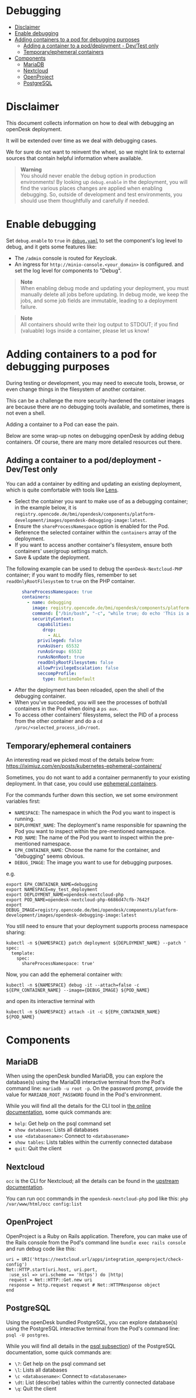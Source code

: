 <!--
SPDX-FileCopyrightText: 2023 Bundesministerium des Innern und für Heimat, PG ZenDiS "Projektgruppe für Aufbau ZenDiS"
SPDX-License-Identifier: Apache-2.0
-->
<h1>Debugging</h1>

* [Disclaimer](#disclaimer)
* [Enable debugging](#enable-debugging)
* [Adding containers to a pod for debugging purposes](#adding-containers-to-a-pod-for-debugging-purposes)
  * [Adding a container to a pod/deployment - Dev/Test only](#adding-a-container-to-a-poddeployment---devtest-only)
  * [Temporary/ephemeral containers](#temporaryephemeral-containers)
* [Components](#components)
  * [MariaDB](#mariadb)
  * [Nextcloud](#nextcloud)
  * [OpenProject](#openproject)
  * [PostgreSQL](#postgresql)

# Disclaimer

This document collects information on how to deal with debugging an openDesk deployment.

It will be extended over time as we deal with debugging cases.

We for sure do not want to reinvent the wheel, so we might link to external sources that contain helpful
information where available.

> **Warning**<br>
> You should never enable the debug option in production environments! By looking up `debug.enable` in the deployment, you
will find the various places changes are applied when enabling debugging. So, outside of development and test
environments, you should use them thoughtfully and carefully if needed.

# Enable debugging

Set `debug.enable` to `true` in [`debug.yaml`](../helmfile/environments/default/debug.yaml) to set the
component's log level to debug, and it gets some features like:
- The `/admin` console is routed for Keycloak.
- An ingress for `http://minio-console.<your_domain>` is configured.
and set the log level for components to "Debug".

> **Note**<br>
> When enabling debug mode and updating your deployment, you must manually delete all jobs before updating. In debug mode, we keep the jobs, and some job fields are immutable, leading to a deployment failure.

> **Note**<br>
> All containers should write their log output to STDOUT; if you find (valuable) logs inside a container, please let us know!

# Adding containers to a pod for debugging purposes

During testing or development, you may need to execute tools, browse, or even change things in the filesystem of another container.

This can be a challenge the more security-hardened the container images are because there are no debugging tools available, and sometimes, there is not even a shell.

Adding a container to a Pod can ease the pain.

Below are some wrap-up notes on debugging openDesk by adding debug containers. Of course, there are many more detailed resources out there.

## Adding a container to a pod/deployment - Dev/Test only

You can add a container by editing and updating an existing deployment, which is quite comfortable with tools like [Lens](https://k8slens.dev/).

- Select the container you want to make use of as a debugging container; in the example below, it is `registry.opencode.de/bmi/opendesk/components/platform-development/images/opendesk-debugging-image:latest`.
- Ensure the `shareProcessNamespace` option is enabled for the Pod.
- Reference the selected container within the `containers` array of the deployment.
- If you want to access another container's filesystem, ensure both containers' user/group settings match.
- Save & update the deployment.

The following example can be used to debug the `openDesk-Nextcloud-PHP` container; if you want to modify files, remember to set `readOnlyRootFilesystem` to `true` on the PHP container.

```yaml
      shareProcessNamespace: true
      containers:
        - name: debugging
          image: registry.opencode.de/bmi/opendesk/components/platform-development/images/opendesk-debugging-image:latest
          command: ["/bin/bash", "-c", "while true; do echo 'This is a temporary container for debugging'; sleep 5 ; done"]
          securityContext:
            capabilities:
              drop:
                - ALL
            privileged: false
            runAsUser: 65532
            runAsGroup: 65532
            runAsNonRoot: true
            readOnlyRootFilesystem: false
            allowPrivilegeEscalation: false
            seccompProfile:
              type: RuntimeDefault
```

- After the deployment has been reloaded, open the shell of the debugging container.
- When you've succeeded, you will see the processes of both/all containers in the Pod when doing a `ps aux`.
- To access other containers' filesystems, select the PID of a process from the other container and do a `cd /proc/<selected_process_id>/root`.

## Temporary/ephemeral containers

An interesting read we picked most of the details below from: https://iximiuz.com/en/posts/kubernetes-ephemeral-containers/

Sometimes, you do not want to add a container permanently to your existing deployment. In that case, you could use [ephemeral containers](https://kubernetes.io/docs/concepts/workloads/pods/ephemeral-containers/).

For the commands further down this section, we set some environment variables first:
- `NAMESPACE`: The namespace in which the Pod you want to inspect is running.
- `DEPLOYMENT_NAME`: The deployment's name responsible for spawning the Pod you want to inspect within the pre-mentioned namespace.
- `POD_NAME`: The name of the Pod you want to inspect within the pre-mentioned namespace.
- `EPH_CONTAINER_NAME`: Choose the name for the container, and "debugging" seems obvious.
- `DEBUG_IMAGE`: The image you want to use for debugging purposes.

e.g.

```shell
export EPH_CONTAINER_NAME=debugging
export NAMESPACE=my_test_deployment
export DEPLOYMENT_NAME=opendesk-nextcloud-php
export POD_NAME=opendesk-nextcloud-php-6686d47cfb-7642f
export DEBUG_IMAGE=registry.opencode.de/bmi/opendesk/components/platform-development/images/opendesk-debugging-image:latest
```

You still need to ensure that your deployment supports process namespace sharing:

```shell
kubectl -n ${NAMESPACE} patch deployment ${DEPLOYMENT_NAME} --patch '
spec:
  template:
    spec:
      shareProcessNamespace: true'
```

Now, you can add the ephemeral container with:
```shell
kubectl -n ${NAMESPACE} debug -it --attach=false -c ${EPH_CONTAINER_NAME} --image={DEBUG_IMAGE} ${POD_NAME}
```
and open its interactive terminal with
```shell
kubectl -n ${NAMESPACE} attach -it -c ${EPH_CONTAINER_NAME} ${POD_NAME}
```

# Components

## MariaDB

When using the openDesk bundled MariaDB, you can explore the database(s) using the MariaDB interactive terminal from the Pod's command line: `mariadb -u root -p`. On the password prompt, provide the value for `MARIADB_ROOT_PASSWORD` found in the Pod's environment.

While you will find all the details for the CLI tool in [the online documentation](https://mariadb.com/kb/en/mariadb-command-line-client/), some quick commands are:

- `help`: Get help on the psql command set
- `show databases`: Lists all databases
- `use <databasename>`: Connect to `<databasename>`
- `show tables`: Lists tables within the currently connected database
- `quit`: Quit the client

## Nextcloud

`occ` is the CLI for Nextcloud; all the details can be found in the [upstream documentation](https://docs.nextcloud.com/server/latest/admin_manual/configuration_server/occ_command.html).

You can run occ commands in the `opendesk-nextcloud-php` pod like this: `php /var/www/html/occ config:list`

## OpenProject

OpenProject is a Ruby on Rails application. Therefore, you can make use of the Rails console from the Pod's command line `bundle exec rails console`
and run debug code like this:

```
uri = URI('https://nextcloud.url/apps/integration_openproject/check-config')
Net::HTTP.start(uri.host, uri.port,
 :use_ssl => uri.scheme == 'https') do |http|
 request = Net::HTTP::Get.new uri
 response = http.request request # Net::HTTPResponse object
end
```

## PostgreSQL

Using the openDesk bundled PostgreSQL, you can explore database(s) using the PostgreSQL interactive terminal from the Pod's command line: `psql -U postgres`.

While you will find all details in the [psql subsection](https://www.postgresql.org/docs/current/app-psql.html)) of the PostgreSQL documentation, some quick commands are:

- `\?`: Get help on the psql command set
- `\l`: Lists all databases
- `\c <databasename>`: Connect to `<databasename>`
- `\dt`: List (describe) tables within the currently connected database
- `\q`: Quit the client
